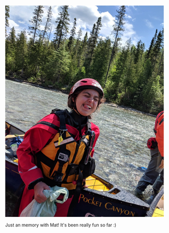 ![My helpful screenshot](/css/IMG_1534.jpeg)




Just an memory with Mat! It's been really fun so far :)
